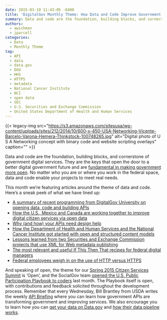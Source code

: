 ```yaml
---
date: 2015-03-10 11:43:05 -0400
title: 'DigitalGov Monthly Theme: How Data and Code Improve Government Services'
summary: Data and code are the foundation, building blocks, and cornerstone of government digital services. They are the keys that open the door to a better digital government future and are fundamental in making government more open. No matter who you are or where you work in the federal space, data and code enable your projects
authors:
  - awichman
  - jparcell
categories:
  - Data
  - Monthly Theme
tag:
  - API
  - data
  - data.gov
  - DGU
  - HHS
  - HTTPS
  - metadata
  - National Cancer Institute
  - NCI
  - open data
  - SEC
  - U.S. Securities and Exchange Commission
  - United States Department of Health and Human Services
---
```


{{< legacy-img src="https://s3.amazonaws.com/sitesusa/wp-content/uploads/sites/212/2014/10/600-x-450-USA-Networking-Vicente-Barcelo-Varona-Hemera-Thinkstock-100748265.jpg" alt="Digital photo of U S A Networking concept with binary code and website scripting overlays" caption="" >}} 

Data and code are the foundation, building blocks, and cornerstone of government digital services. They are the keys that open the door to a better digital government future and are [fundamental in making government more open](http://www.whitehouse.gov/open). No matter who you are or where you work in the federal space, data and code enable your projects to meet real needs.

This month we’re featuring articles around the theme of data and code. Here&#8217;s a sneak peek of what we have lined up:

  * [A summary of recent programming from DigitalGov University on opening data, code and building APIs](https://www.WHATEVER/2015/03/11/data-code-and-api-event-round-up/)
  * [How the U.S., Mexico and Canada are working together to improve digital citizen services via open data](https://www.WHATEVER/2015/03/13/us-canada-and-mexico-collaborate-to-improve-open-government-and-digital-services/)
  * [Why (and how) your APIs need design help](https://www.WHATEVER/2015/03/16/why-your-apis-need-design-help/)
  * [How the Department of Health and Human Services and the National Cancer Institute got started with open and structured content models](https://www.WHATEVER/2015/03/20/structured-content-in-government-how-hhs-and-nci-are-getting-started/)
  * [Lessons learned from two Securities and Exchange Commission projects that use XML for Web metadata publishing](https://www.WHATEVER/2015/03/23/web-metadata-publishing-using-xml/)
  * [The most relevant and useful If This Then That recipes for federal digital managers](https://www.WHATEVER/2015/03/30/on-the-spot-must-have-ifttt-recipes-for-government/)
  * [Federal employees weigh in on the use of HTTP versus HTTPS](https://www.WHATEVER/2015/03/25/http-vs-https-is-it-time-for-a-change/)

And speaking of open, the theme for our [Spring 2015 Citizen Services Summit](https://www.WHATEVER/event/2015-digitalgov-citizen-services-summit/) is &#8216;Open&#8217;, and the SocialGov team [opened the U.S. Public Participation Playbook to coders](https://www.WHATEVER/2015/02/05/u-s-public-participation-playbook-open-for-coders-and-designers-on-github/) last month. The Playbook itself is open, with contributions and feedback solicited throughout the development process. Remember that every Wednesday, Bill Brantley from USDA writes the weekly [API Briefing](https://www.WHATEVER/tag/wednesday-api-briefing/) where you can learn how government APIs are transforming government and improving services. We also encourage you to learn how you can [get your data on Data.gov](https://www.WHATEVER/2014/12/10/introducing-get-your-open-data-on-data-gov/) and [how their data pipeline works](https://www.WHATEVER/2014/12/04/data-govs-data-pipeline-explained/).